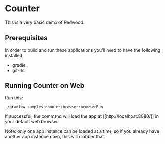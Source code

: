 Counter
=======

This is a very basic demo of Redwood.


Prerequisites
-------------

In order to build and run these applications you'll need to have the following installed:
- gradle
- git-lfs


Running Counter on Web
----------------------

Run this:
```
./gradlew samples:counter:browser:browserRun
```

If successful, the command will load the app at [[http://localhost:8080/]] in your default web browser.

Note: only one app instance can be loaded at a time, so if you already have another app instance open, this will clobber that.
